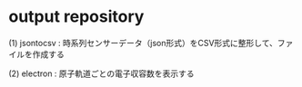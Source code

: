 # output repository

(1) jsontocsv : 時系列センサーデータ（json形式）をCSV形式に整形して、ファイルを作成する

(2) electron  : 原子軌道ごとの電子収容数を表示する

